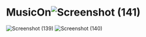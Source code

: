 # MusicOn![Screenshot (141)](https://user-images.githubusercontent.com/67006219/115987632-82701c80-a5d3-11eb-845c-2b086aec33d2.png)

![Screenshot (139)](https://user-images.githubusercontent.com/67006219/115987618-708e7980-a5d3-11eb-8b39-20d84e9ad283.png)
![Screenshot (140)](https://user-images.githubusercontent.com/67006219/115987625-74220080-a5d3-11eb-8a27-4bc4cb5193c7.png)
